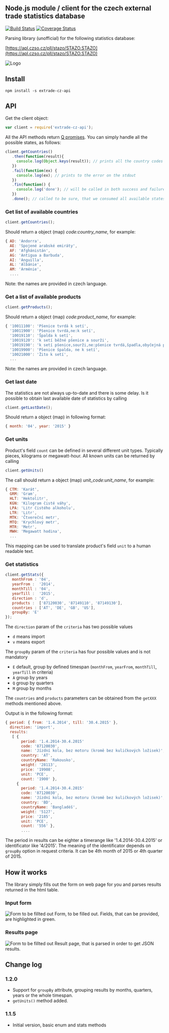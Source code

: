 ## Node.js module / client for the czech external trade statistics database

[![Build Status](https://travis-ci.org/todvora/extrade-cz-api.svg)](https://travis-ci.org/todvora/extrade-cz-api)
[![Coverage Status](https://coveralls.io/repos/todvora/extrade-cz-api/badge.svg)](https://coveralls.io/r/todvora/extrade-cz-api)

Parsing library (unofficial) for the following statistics database:

[https://apl.czso.cz/pll/stazo/STAZO.STAZO](https://apl.czso.cz/pll/stazo/STAZO.STAZO)

![Logo](https://apl.czso.cz/pll/stazo/ss?j=nove_logo_CS.png)

## Install

```
npm install -s extrade-cz-api
 ```
## API

Get the client object:

```javascript
var client = require('extrade-cz-api');
```

All the API methods return [Q promises](https://www.npmjs.com/package/q). You can simply handle all the possible states, as follows:

```javascript
client.getCountries()
   .then(function(result){
     console.log(Object.keys(result)); // prints all the country codes
   })
   .fail(function(ex) {
     console.log(ex); // prints to the error on the stdout
   })
   .fin(function() {
     console.log('done'); // will be called in both success and failure cases
   })
   .done(); // called to be sure, that we consumed all available states
```

### Get list of available countries
```javascript
client.getCountries();
```
Should return a object (map) *code:country_name*, for example:
```javascript
{ AD: 'Andorra',
  AE: 'Spojené arabské emiráty',
  AF: 'Afghánistán',
  AG: 'Antigua a Barbuda',
  AI: 'Anguilla',
  AL: 'Albánie',
  AM: 'Arménie',
  ....
```
Note: the names are provided in czech language.

### Get a list of available products
```javascript
client.getProducts();
```
Should return a object (map) *code:product_name*, for example:
```javascript
{ '10011100': 'Pšenice tvrdá k setí',
  '10011900': 'Pšenice tvrdá,ne:k setí',
  '10019110': 'Špalda k setí',
  '10019120': 'k setí běžné pšenice a sourži',
  '10019190': 'k setí pšenice,sourži,ne:pšenice tvrdá,špadla,obyčejná pšenice a sourž',
  '10019900': 'Pšenice špalda, ne k setí',
  '10021000': 'Žito k setí',
  ...
```
Note: the names are provided in czech language.

### Get last date
The statistics are not always up-to-date and there is some delay. Is it possible to obtain last available date of statistics by calling

```javascript
client.getLastDate();
```
Should return a object (map) in following format:

```javascript
{ month: '04', year: '2015' }
```

### Get units
Product's field ```count``` can be defined in several different unit types. Typically pieces, kilograms or megawatt-hour. All known units can be returned by calling

```javascript
client.getUnits()
```
The call should return a object (map) *unit_code:unit_name*, for example:
```javascript
{ CTM: 'Karát',
  GRM: 'Gram',
  HLT: 'Hektolitr',
  KGN: 'Kilogram čisté váhy',
  LPA: 'Litr čistého alkoholu',
  LTR: 'Litr',
  MTK: 'Čtvereční metr',
  MTQ: 'Krychlový metr',
  MTR: 'Metr',
  MWH: 'Megawatt hodina',
  ...
```
This mapping can be used to translate product's field ```unit``` to a human readable text.

### Get statistics
```javascript
client.getStats({
   monthFrom : '04',
   yearFrom :  '2014',
   monthTill : '04',
   yearTill :  '2015',
   direction : 'd',
   products :  ['87120030', '87149110', '87149130'],
   countries : ['AT', 'DE', 'GB', 'US'],
   groupBy: 'E'
});
```
The ```direction``` param of the ```criteria``` has two possible values
- ```d``` means import
- ```v``` means export

The ```groupBy``` param of the ```criteria``` has four possible values and is not mandatory
- ```E``` default, group by defined timespan (```monthFrom```, ```yearFrom```, ```monthTill```, ```yearTill``` in criteria)
- ```A``` group by years
- ```Q``` group by quarters
- ```M``` group by months


The ```countries``` and ```products``` parameters can be obtained from the ```getXXX``` methods mentioned above.

Output is in the following format:

```javascript
{ period: { from: '1.4.2014', till: '30.4.2015' },
  direction: 'import',
  results:
   [ {
       period: '1.4.2014-30.4.2015'
       code: '87120030',
       name: 'Jízdní kola, bez motoru (kromě bez kuličkových ložisek)',
       country: 'AT',
       countryName: 'Rakousko',
       weight: '28113',
       price: '19908',
       unit: 'PCE',
       count: '1900' },
     {
       period: '1.4.2014-30.4.2015'
       code: '87120030',
       name: 'Jízdní kola, bez motoru (kromě bez kuličkových ložisek)',
       country: 'BD',
       countryName: 'Bangladéš',
       weight: '5127',
       price: '2185',
       unit: 'PCE',
       count: '556' },
       ....

```

The period in results can be eighter a timerange like '1.4.2014-30.4.2015' or identificator like
'4/2015'. The meaning of the identificator depends on ```groupBy``` option in request criteria. It can be 4th month of 2015 or 4th quarter of 2015.

## How it works
The library simply fills out the form on web page for you and parses results returned in the html table.

### Input form
![Form to be fillted out](https://github.com/todvora/extrade-cz-api/raw/master/form.png)
Form, to be filled out. Fields, that can be provided, are highlighted in green.

### Results page
![Form to be fillted out](https://github.com/todvora/extrade-cz-api/raw/master/result.png)
Result page, that is parsed in order to get JSON results.

## Change log

### 1.2.0
- Support for ```groupBy``` attribute, grouping results by months, quarters, years or the whole timespan.
- ```getUnits()``` method added.

### 1.1.5
- Initial version, basic enum and stats methods
